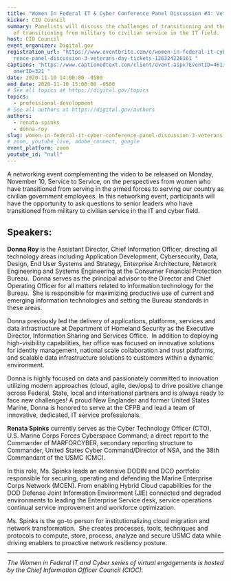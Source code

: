 ```yaml
---
title: "Women In Federal IT & Cyber Conference Panel Discussion #4: Veterans Day"
kicker: CIO Council
summary: Panelists will discuss the challenges of transitioning and the benefits
  of transitioning from military to civilian service in the IT field.
host: CIO Council
event_organizer: Digital.gov
registration_url: "https://www.eventbrite.com/e/women-in-federal-it-cyber-confe\
  rence-panel-discussion-3-veterans-day-tickets-126324226161 "
captions: "https://www.captionedtext.com/client/event.aspx?EventID=4613207&Cust\
  omerID=321 "
date: 2020-11-10 14:00:00 -0500
end_date: 2020-11-10 15:00:00 -0500
# See all topics at https://digital.gov/topics
topics:
  - professional-development
# See all authors at https://digital.gov/authors
authors:
  - renata-spinks
  - donna-roy
slug: women-in-federal-it-cyber-conference-panel-discussion-3-veterans-day
# zoom, youtube_live, adobe_connect, google
event_platform: zoom
youtube_id: "null"
---
```

A networking event complementing the video to be released on Monday, November 10, Service to Service, on the perspectives from women who have transitioned from serving in the armed forces to serving our country as civilian government employees. In this networking event, participants will have the opportunity to ask questions to senior leaders who have transitioned from military to civilian service in the IT and cyber field.

## Speakers:

**Donna Roy** is the Assistant Director, Chief Information Officer, directing all technology areas including Application Development, Cybersecurity, Data, Design, End User Systems and Strategy, Enterprise Architecture, Network Engineering and Systems Engineering at the Consumer Financial Protection Bureau.  Donna serves as the principal advisor to the Director and Chief Operating Officer for all matters related to information technology for the Bureau.  She is responsible for maximizing productive use of current and emerging information technologies and setting the Bureau standards in these areas.

Donna previously led the delivery of applications, platforms, services and data infrastructure at Department of Homeland Security as the Executive Director, Information Sharing and Services Office.  In addition to deploying high-visibility capabilities, her office was focused on innovative solutions for identity management, national scale collaboration and trust platforms, and scalable data infrastructure solutions to customers within a dynamic environment.  

Donna is highly focused on data and passionately committed to innovation utilizing modern approaches (cloud, agile, dev/ops) to drive positive change across Federal, State, local and international partners and is always ready to face new challenges! A proud New Englander and former United States Marine, Donna is honored to serve at the CFPB and lead a team of innovative, dedicated, IT service professionals.

**Renata Spinks** currently serves as the Cyber Technology Officer (CTO), U.S. Marine Corps Forces Cyberspace Command; a direct report to the Commander of MARFORCYBER, secondary reporting structure to Commander, United States Cyber Command/Director of NSA, and the 38th Commandant of the USMC (CMC). 

In this role, Ms. Spinks leads an extensive DODIN and DCO portfolio responsible for securing, operating and defending the Marine Enterprise Corps Network (MCEN). From enabling Hybrid Cloud capabilities for the DOD Defense Joint Information Environment (JIE) connected and degraded environments to leading the Enterprise Service desk, service operations continual service improvement and workforce optimization. 

Ms. Spinks is the go-to person for institutionalizing cloud migration and network transformation.  She creates processes, tools, techniques and protocols to compute, store, process, analyze and secure USMC data while driving enablers to proactive network resiliency posture.

---

*The Women in Federal IT and Cyber series of virtual engagements is hosted by the Chief Information Officer Council (CIOC).*

